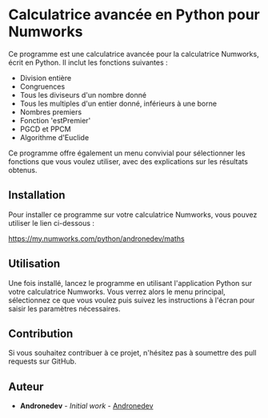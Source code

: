 # Calculatrice avancée en Python pour Numworks

Ce programme est une calculatrice avancée pour la calculatrice Numworks, écrit en Python. Il inclut les fonctions suivantes :

- Division entière
- Congruences
- Tous les diviseurs d'un nombre donné
- Tous les multiples d'un entier donné, inférieurs à une borne
- Nombres premiers
- Fonction 'estPremier'
- PGCD et PPCM
- Algorithme d'Euclide

Ce programme offre également un menu convivial pour sélectionner les fonctions que vous voulez utiliser, avec des explications sur les résultats obtenus.

## Installation

Pour installer ce programme sur votre calculatrice Numworks, vous pouvez utiliser le lien ci-dessous :

https://my.numworks.com/python/andronedev/maths

## Utilisation

Une fois installé, lancez le programme en utilisant l'application Python sur votre calculatrice Numworks. Vous verrez alors le menu principal, sélectionnez ce que vous voulez puis suivez les instructions à l'écran pour saisir les paramètres nécessaires.

## Contribution

Si vous souhaitez contribuer à ce projet, n'hésitez pas à soumettre des pull requests sur GitHub.

## Auteur

- **Andronedev** - *Initial work* - [Andronedev](https://github.com/Andronedev)
